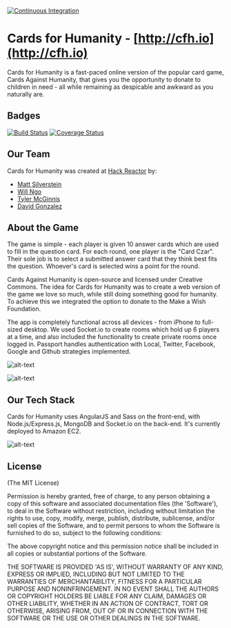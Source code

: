 [![Continuous Integration](https://camo.githubusercontent.com/23ee7a697b291798079e258bbc25434c4fac4f8b/68747470733a2f2f696d672e736869656c64732e696f2f62616467652f50726f7465637465645f62792d486f756e642d6138373364312e737667)](https://houndci.com)

Cards for Humanity - [http://cfh.io](http://cfh.io)
===========
Cards for Humanity is a fast-paced online version of the popular card game, Cards Against Humanity, that gives you the opportunity to donate to children in need - all while remaining as despicable and awkward as you naturally are.

Badges
--------
[![Build Status](https://travis-ci.org/andela/gondor-cfh.svg?branch=staging)](https://travis-ci.org/andela/gondor-cfh) [![Coverage Status](https://coveralls.io/repos/github/andela/gondor-cfh/badge.svg?branch=chore%2F158487960%2Fintegrate-coveralls)](https://coveralls.io/github/andela/gondor-cfh?branch=chore%2F158487960%2Fintegrate-coveralls)

Our Team
--------
Cards for Humanity was created at [Hack Reactor](http://www.hackreactor.com) by:
* [Matt Silverstein](http://www.mattsilverstein.com/)
* [Will Ngo](https://mrngoitall.net)
* [Tyler McGinnis](http://www.tylermcginnis.com)
* [David Gonzalez](http://www.truthyfalsy.com)

About the Game
-------------
The game is simple - each player is given 10 answer cards which are used to fill in the question card. For each round, one player is the "Card Czar". Their sole job is to select a submitted answer card that they think best fits the question. Whoever's card is selected wins a point for the round.

Cards Against Humanity is open-source and licensed under Creative Commons. The idea for Cards for Humanity was to create a web version of the game we love so much, while still doing something good for humanity. To achieve this we integrated the option to donate to the Make a Wish Foundation.

The app is completely functional across all devices - from iPhone to full-sized desktop. We used Socket.io to create rooms which hold up 6 players at a time, and also included the functionality to create private rooms once logged in. Passport handles authentication with Local, Twitter, Facebook, Google and Github strategies implemented. 

![alt-text](https://dl.dropboxusercontent.com/u/7390609/CFHforGit.png "Cards for Humanity views")

![alt-text](http://www.tylermcginnis.com/images/cfh3.png "Desktop with Cards")

Our Tech Stack
--------------
Cards for Humanity uses AngularJS and Sass on the front-end, with Node.js/Express.js, MongoDB and Socket.io on the back-end. It's currently deployed to Amazon EC2. 

![alt-text](https://dl.dropboxusercontent.com/u/7390609/tech.png "Tech Stack Overview")


## License

(The MIT License)

Permission is hereby granted, free of charge, to any person obtaining
a copy of this software and associated documentation files (the
'Software'), to deal in the Software without restriction, including
without limitation the rights to use, copy, modify, merge, publish,
distribute, sublicense, and/or sell copies of the Software, and to
permit persons to whom the Software is furnished to do so, subject to
the following conditions:

The above copyright notice and this permission notice shall be
included in all copies or substantial portions of the Software.

THE SOFTWARE IS PROVIDED 'AS IS', WITHOUT WARRANTY OF ANY KIND,
EXPRESS OR IMPLIED, INCLUDING BUT NOT LIMITED TO THE WARRANTIES OF
MERCHANTABILITY, FITNESS FOR A PARTICULAR PURPOSE AND NONINFRINGEMENT.
IN NO EVENT SHALL THE AUTHORS OR COPYRIGHT HOLDERS BE LIABLE FOR ANY
CLAIM, DAMAGES OR OTHER LIABILITY, WHETHER IN AN ACTION OF CONTRACT,
TORT OR OTHERWISE, ARISING FROM, OUT OF OR IN CONNECTION WITH THE
SOFTWARE OR THE USE OR OTHER DEALINGS IN THE SOFTWARE.
